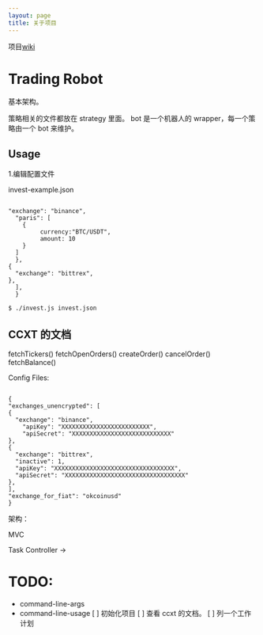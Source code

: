 ```yaml
---
layout: page
title: 关于项目
---
```


项目[wiki](https://github.com/martinchenczj/investbot/wiki)

# Trading Robot

基本架构。

策略相关的文件都放在 strategy 里面。
bot 是一个机器人的 wrapper，每一个策略由一个 bot 来维护。

## Usage

1.编辑配置文件

invest-example.json

```

"exchange": "binance",
  "paris": [
    {
         currency:"BTC/USDT",
         amount: 10 
    }
  ]
  },
{
  "exchange": "bittrex",
},
  ],
  }
```

```
$ ./invest.js invest.json 
```

## CCXT 的文档

  fetchTickers()
  fetchOpenOrders()
  createOrder()
  cancelOrder()
  fetchBalance()

  Config Files:

  ```

{
  "exchanges_unencrypted": [
  {
    "exchange": "binance",
      "apiKey": "XXXXXXXXXXXXXXXXXXXXXXXXX",
      "apiSecret": "XXXXXXXXXXXXXXXXXXXXXXXXXXXX"
  },
  {
    "exchange": "bittrex",
    "inactive": 1,
    "apiKey": "XXXXXXXXXXXXXXXXXXXXXXXXXXXXXXXXXX",
    "apiSecret": "XXXXXXXXXXXXXXXXXXXXXXXXXXXXXXXXXX"
  },
  ],
  "exchange_for_fiat": "okcoinusd"
}
```
架构：

MVC 

Task Controller -> 

# TODO:

- command-line-args
- command-line-usage
[ ] 初始化项目
[ ] 查看 ccxt 的文档。
[ ] 列一个工作计划



